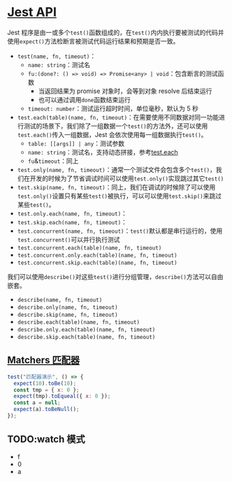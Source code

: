 # [Jest API](https://jestjs.io/docs/api)

Jest 程序是由一或多个`test()`函数组成的，在`test()`内内执行要被测试的代码并使用`expect()`方法检断言被测试代码运行结果和预期是否一致。

- `test(name, fn, timeout)`：
  - `name: string`：测试名
  - `fu:(done?: () => void) => Promise<any> | void`：包含断言的测试函数
    - 当返回结果为 promise 对象时，会等到对象 resolve 后结束运行
    - 也可以通过调用`done`函数结束运行
  - `timeout: number`：测试运行超时时间，单位毫秒，默认为 5 秒
- `test.each(table)(name, fn, timeout)`：在需要使用不同数据对同一功能进行测试的场景下，我们除了一组数据一个`test()`的方法外，还可以使用`test.each()`传入一组数据，Jest 会依次使用每一组数据执行`test()`。
  - `table: [[args]] | any`：测试参数
  - `name: string`：测试名，支持动态拼接，参考[test.each](https://jestjs.io/docs/api#testeachtablename-fn-timeout)
  - `fu`&`timeout`：同上
- `test.only(name, fn, timeout)`：通常一个测试文件会包含多个`test()`，我们在开发的时候为了节省调试时间可以使用`test.only()`实现跳过其它`test()`
- `test.skip(name, fn, timeout)`：同上，我们在调试的时候除了可以使用`test.only()`设置只有某些`test()`被执行，可以可以使用`test.skip()`来跳过某些`test()`。
- `test.only.each(name, fn, timeout)`：
- `test.skip.each(name, fn, timeout)`：
- `test.concurrent(name, fn, timeout)`：`test()`默认都是串行运行的，使用`test.concurrent()`可以并行执行测试
- `test.concurrent.each(table)(name, fn, timeout)`
- `test.concurrent.only.each(table)(name, fn, timeout)`
- `test.concurrent.skip.each(table)(name, fn, timeout)`

我们可以使用`describe()`对这些`test()`进行分组管理，`describe()`方法可以自由嵌套。

- `describe(name, fn, timeout)`
- `describe.only(name, fn, timeout)`
- `describe.skip(name, fn, timeout)`
- `describe.each(table)(name, fn, timeout)`
- `describe.only.each(table)(name, fn, timeout)`
- `describe.skip.each(table)(name, fn, timeout)`

## [Matchers 匹配器](https://jestjs.io/docs/zh-Hans/using-matchers)

```js
test("匹配器演示", () => {
  expect(10).toBe(10);
  const tmp = { x: 0 };
  expect(tmp).toEqueal({ x: 0 });
  const a = null;
  expect(a).toBeNull();
});
```

## TODO:watch 模式

- f
- 0
- a
